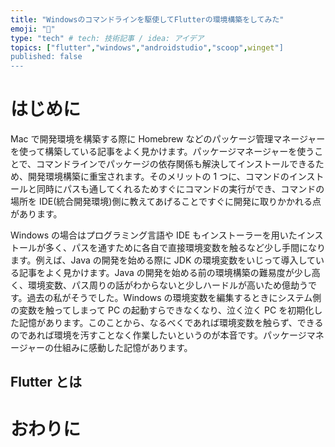 ```yaml
---
title: "Windowsのコマンドラインを駆使してFlutterの環境構築をしてみた"
emoji: "🛫"
type: "tech" # tech: 技術記事 / idea: アイデア
topics: ["flutter","windows","androidstudio","scoop",winget"]
published: false
---
```


# はじめに

Mac で開発環境を構築する際に Homebrew などのパッケージ管理マネージャーを使って構築している記事をよく見かけます。パッケージマネージャーを使うことで、コマンドラインでパッケージの依存関係も解決してインストールできるため、開発環境構築に重宝されます。そのメリットの 1 つに、コマンドのインストールと同時にパスも通してくれるためすぐにコマンドの実行ができ、コマンドの場所を IDE(統合開発環境)側に教えてあげることですぐに開発に取りかかれる点があります。

Windows の場合はプログラミング言語や IDE もインストーラーを用いたインストールが多く、パスを通すために各自で直接環境変数を触るなど少し手間になります。例えば、Java の開発を始める際に JDK の環境変数をいじって導入している記事をよく見かけます。Java の開発を始める前の環境構築の難易度が少し高く、環境変数、パス周りの話がわからないと少しハードルが高いため億劫うです。過去の私がそうでした。Windows の環境変数を編集するときにシステム側の変数を触ってしまって PC の起動すらできなくなり、泣く泣く PC を初期化した記憶があります。このことから、なるべくであれば環境変数を触らず、できるのであれば環境を汚すことなく作業したいというのが本音です。パッケージマネージャーの仕組みに感動した記憶があります。


## Flutter とは


# おわりに